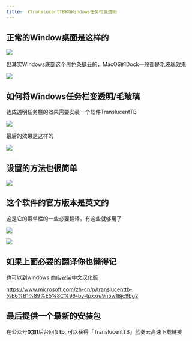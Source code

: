 ```yaml
---
title:  《TranslucentTB》将Windows任务栏变透明
---
```


## 正常的Window桌面是这样的

![](https://www.v2fy.com/asset/tb/btwin000.png)

但其实Windows底部这个黑色条挺丑的，MacOS的Dock一般都是毛玻璃效果


![](https://www.v2fy.com/asset/tb/tb008.png)

## 如何将Windows任务栏变透明/毛玻璃

达成透明任务栏的效果需要安装一个软件TranslucentTB

![](https://www.v2fy.com/asset/tb/tb009.png)

最后的效果是这样的

![](https://www.v2fy.com/asset/tb/tb000.png)



## 设置的方法也很简单

![](https://www.v2fy.com/asset/tb/tb003.gif)


## 这个软件的官方版本是英文的

这是它的菜单栏的一些必要翻译，有这些就够用了

![](https://www.v2fy.com/asset/tb/tb001.png)

![](https://www.v2fy.com/asset/tb/tb002.png)

## 如果上面必要的翻译你也懒得记

也可以到windows 商店安装中文汉化版

https://www.microsoft.com/zh-cn/p/translucenttb-%E6%B1%89%E5%8C%96-by-tpxxn/9n5w18jc9bg2


## 最后提供一个最新的安装包

在公众号**0加1**后台回复**tb**, 可以获得「TranslucentTB」蓝奏云高速下载链接